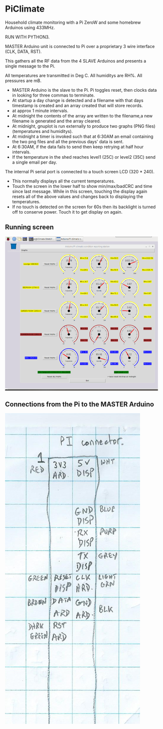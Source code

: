 # PiClimate

Household climate monitoring with a Pi ZeroW and some homebrew Arduinos using 433MHz.

RUN WITH PYTHON3.

MASTER Arduino unit is connected to Pi over a proprietary 3 wire interface (CLK, DATA, RST).

This gathers all the RF data from the 4 SLAVE Arduinos and presents a single message to the Pi. 

All temperatures are transmitted in Deg C. All humiditys are RH%. All pressures are mB.

* MASTER Arduino is the slave to the Pi. Pi toggles reset, then clocks data in looking for three commas to terminate.
* At startup a day change is detected and a filename with that days timestamp is created and an array created that will store records.
* at approx 1 minute intervals.
* At midnight the contents of the array are written to the filename,a new filename is generated and the array cleared.
* At midnight, gnuplot is run externally to produce two graphs (PNG files) (temperatures and humiditys).
* At midnight a timer is invoked such that at 6:30AM an email containing the two png files and all the previous days' data is sent.
* At 6:30AM, if the data fails to send then keep retrying at half hour intervals.
* If the temperature in the shed reaches level1 (25C) or level2 (35C) send a single email per day.

The internal Pi serial port is connected to a touch screen LCD (320 * 240).

* This normally displays all the current temperatures.
* Touch the screen in the lower half to show min/max/badCRC and time since last message. While in this screen, touching the display again resets all of the above values and changes back to displaying the temperatures.
* If no touch is detected on the screen for 60s then its backlight is turned off to conserve power. Touch it to get display on again.

## Running screen
![NewScreen](https://raw.githubusercontent.com/MarkDH102/ClimateMonitoring/master/resources/NewScreen.png)

## Connections from the Pi to the MASTER Arduino
![LatestPiConnections](https://raw.githubusercontent.com/MarkDH102/ClimateMonitoring/master/resources/LatestPiConnections.jpg)
